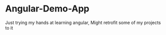 # Angular-Demo-App
Just trying my hands at learning angular, Might retrofit some of my projects to it
